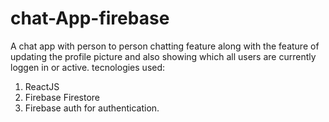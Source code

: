 # chat-App-firebase
A chat app with person to person chatting feature along with the feature of updating the profile picture and also showing which all users are currently loggen in or active.
tecnologies used:
1. ReactJS
2. Firebase Firestore
3. Firebase auth for authentication.
